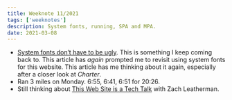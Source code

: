 ```yaml
---
title: Weeknote 11/2021
tags: ['weeknotes']
description: System fonts, running, SPA and MPA. 
date: 2021-03-08
---
```

- [System fonts don’t have to be ugly](https://iainbean.com/posts/2021/system-fonts-dont-have-to-be-ugly/). This is something I keep coming back to. This article has _again_ prompted me to revisit using system fonts for this website. This article has me thinking about it again, especially after a closer look at _Charter_.
- Ran 3 miles on Monday. 6:55, 6:41, 6:51 for 20:26. 
- Still thinking about [This Web Site is a Tech Talk](https://www.zachleat.com/web/this-website-is-a-tech-talk/) with Zach Leatherman. 
